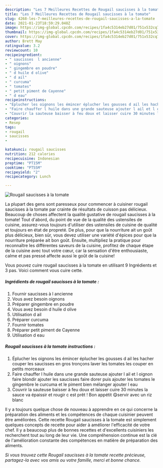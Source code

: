 ```yaml
---
description: "Les 7 Meilleures Recettes de Rougail saucisses à la tomate"
title: "Les 7 Meilleures Recettes de Rougail saucisses à la tomate"
slug: 4268-les-7-meilleures-recettes-de-rougail-saucisses-a-la-tomate
date: 2021-01-23T18:59:29.048Z
image: https://img-global.cpcdn.com/recipes/1fa4c5314eb27d01/751x532cq70/rougail-saucisses-a-la-tomate-photo-principale-de-la-recette.jpg
thumbnail: https://img-global.cpcdn.com/recipes/1fa4c5314eb27d01/751x532cq70/rougail-saucisses-a-la-tomate-photo-principale-de-la-recette.jpg
cover: https://img-global.cpcdn.com/recipes/1fa4c5314eb27d01/751x532cq70/rougail-saucisses-a-la-tomate-photo-principale-de-la-recette.jpg
author: Brett May
ratingvalue: 3.2
reviewcount: 10
recipeingredient:
- " saucisses  l ancienne"
- " oignons"
- " gingembre en poudre"
- " d huile d olive"
- " d ail"
- " curcuma"
- " tomates"
- " petit piment de Cayenne"
- " d eau"
recipeinstructions:
- "Éplucher les oignons les émincer éplucher les gousses d ail les hacher couper les saucisses en gros tronçons laver les tomates les couper en petits morceaux"
- "Faire chauffer l huile dans une grande sauteuse ajouter l ail et l oignon faire blondir ajouter les saucisses faire dorer puis ajouter les tomates le gingembre le curcuma et le piment bien mélanger ajouter l eau"
- "Couvrir la sauteuse baisser à feu doux et laisser cuire 30 minutes la sauce va épaissir et rougir c est prêt ! Bon appétit 😋servir avec un riz blanc"
categories:
- Resep
tags:
- rougail
- saucisses
- 

katakunci: rougail saucisses  
nutrition: 212 calories
recipecuisine: Indonesian
preptime: "PT15M"
cooktime: "PT55M"
recipeyield: "2"
recipecategory: Lunch

---
```



![Rougail saucisses à la tomate](https://img-global.cpcdn.com/recipes/1fa4c5314eb27d01/751x532cq70/rougail-saucisses-a-la-tomate-photo-principale-de-la-recette.jpg)

La plupart des gens sont paresseux pour commencer à cuisiner rougail saucisses à la tomate par crainte de résultats de cuisson pas délicieux. Beaucoup de choses affectent la qualité gustative de rougail saucisses à la tomate! Tout d'abord, du point de vue de la qualité des ustensiles de cuisine, assurez-vous toujours d'utiliser des ustensiles de cuisine de qualité et toujours en état de propreté. De plus, pour que la nourriture ait un goût plus délicieux, bien sûr, vous devez utiliser une variété d'épices pour que la nourriture préparée ait bon goût. Ensuite, multipliez la pratique pour reconnaître les différentes saveurs de la cuisine, profitez de chaque étape de la cuisine avec tout votre cœur, car la sensation d'être enthousiaste, calme et pas pressé affecte aussi le goût de la cuisine!

<!--inarticleads1-->

Vous pouvez cuire rougail saucisses à la tomate en utilisant 9 Ingrédients et 3 pas. Voici comment vous cuire cette.

##### Ingrédients de rougail saucisses à la tomate :

1. Fournir  saucisses à l ancienne
1. Vous avez besoin  oignons
1. Préparer  gingembre en poudre
1. Vous avez besoin  d huile d olive
1. Utilisation  d ail
1. Préparer  curcuma
1. Fournir  tomates
1. Préparer  petit piment de Cayenne
1. Utilisation  d eau




<!--inarticleads2-->

##### Rougail saucisses à la tomate instructions :

1. Éplucher les oignons les émincer éplucher les gousses d ail les hacher couper les saucisses en gros tronçons laver les tomates les couper en petits morceaux
1. Faire chauffer l huile dans une grande sauteuse ajouter l ail et l oignon faire blondir ajouter les saucisses faire dorer puis ajouter les tomates le gingembre le curcuma et le piment bien mélanger ajouter l eau
1. Couvrir la sauteuse baisser à feu doux et laisser cuire 30 minutes la sauce va épaissir et rougir c est prêt ! Bon appétit 😋servir avec un riz blanc




<!--inarticleads1-->

<p>
Il y a toujours quelque chose de nouveau à apprendre en ce qui concerne la préparation des aliments et les compétences de chaque cuisinier peuvent être améliorées. Cette recette Rougail saucisses à la tomate est simplement quelques concepts de recette pour aider à améliorer l'efficacité de votre chef. Il y a beaucoup plus de bonnes recettes et d'excellents cuisiniers les recherchent tout au long de leur vie. Une compréhension continue est la clé de l'amélioration constante des compétences en matière de préparation des aliments.
</p>

<p>
<i>Si vous trouvez cette Rougail saucisses à la tomate recette précieuse, partagez-la avec vos amis ou votre famille, merci et bonne chance.</i>
</p>
